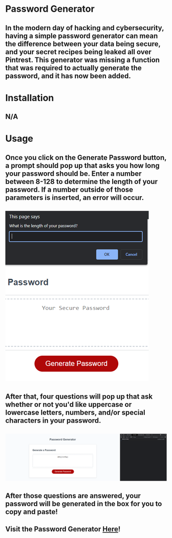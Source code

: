 # Password Generator

## In the modern day of hacking and cybersecurity, having a simple password generator can mean the difference between your data being secure, and your secret recipes being leaked all over Pintrest. This generator was missing a function that was required to actually generate the password, and it has now been added. 

# Installation

## N/A 

# Usage

## Once you click on the Generate Password button, a prompt should pop up that asks you how long your password should be. Enter a number between 8-128 to determine the length of your password. If a number outside of those parameters is inserted, an error will occur.

## ![Popup](/Assets/Images/Popup1.png) 

## After that, four questions will pop up that ask whether or not you'd like uppercase or lowercase letters, numbers, and/or special characters in your password. 

## ![GeneratedPassword](/Assets/Images/GeneratedPassword.png)


## After those questions are answered, your password will be generated in the box for you to copy and paste!

## Visit the Password Generator [Here](https://joshuatoback.github.io/online-password-generator/)!
